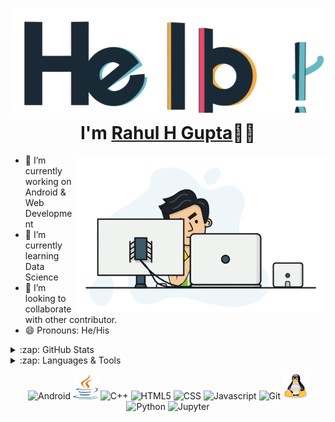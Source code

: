 <h1 align="center"> <img src="https://github.com/rahulhgdev/rahulhgdev/blob/main/hello_1.gif" alt="hello-gif"> <br >I'm <a href="https://twitter.com/rahulhgdev/">Rahul H Gupta</a>👨‍💻</h1>



<img align="right" alt="GIF" src="https://github.com/rahulhgdev/rahulhgdev/blob/main/rhl2.gif" width="400px" />

- 🔭 I’m currently working on Android & Web Development
- 🌱 I’m currently learning Data Science
- 👯 I’m looking to collaborate with other contributor.
- 😄 Pronouns: He/His


<details>
  <summary>:zap: GitHub Stats</summary>
  <img align="center" src="https://github-readme-stats.vercel.app/api?username=rahulhgdev&show_icons=true&locale=en" alt="rahulhgdev"/>
  </details>
<details>
 <summary>:zap: Languages & Tools</summary>
<p><img align="left" src="https://github-readme-stats.vercel.app/api/top-langs?username=rahulhgdev&show_icons=true&locale=en&layout=compact" alt="rahulhgdev" /></p>
</details>
<p align="center">
<img src="https://raw.githubusercontent.com/gilbarbara/logos/master/logos/android-icon.svg" alt="Android" width="40" height="40"/> 
<img src="https://raw.githubusercontent.com/gilbarbara/logos/master/logos/java.svg" alt="Java" width="40" height="40"/> 
<img src="https://raw.githubusercontent.com/gilbarbara/logos/master/logos/c-plusplus.svg" alt="C++" width="40" height="40"/> 
<img src="https://raw.githubusercontent.com/gilbarbara/logos/master/logos/html-5.svg" alt="HTML5" width="40" height="40"/>
<img src="https://raw.githubusercontent.com/gilbarbara/logos/master/logos/css-3.svg" alt="CSS" width="40" height="40"/> 
<img src="https://raw.githubusercontent.com/gilbarbara/logos/master/logos/javascript.svg" alt="Javascript" width="40" height="40"/> 
<img src="https://github.com/gilbarbara/logos/blob/master/logos/git.svg" alt="Git" width="40" height="40"/> 
 <img src="https://github.com/gilbarbara/logos/blob/master/logos/linux-tux.svg" alt="Linux" width="40" height="40"/> 
<img src="https://github.com/gilbarbara/logos/blob/master/logos/python.svg" alt="Python" width="40" height="40"/> 
<img src="https://github.com/gilbarbara/logos/blob/master/logos/jupyter.svg" alt="Jupyter" width="40" height="40"/>
</p>
